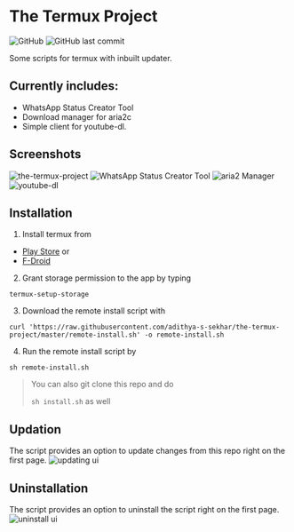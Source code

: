 # The Termux Project
![GitHub](https://img.shields.io/github/license/adithya-s-sekhar/the-termux-project) ![GitHub last commit](https://img.shields.io/github/last-commit/adithya-s-sekhar/the-termux-project?label=last%20update) 

Some scripts for termux with inbuilt updater.

## Currently includes:

- WhatsApp Status Creator Tool
- Download manager for aria2c
- Simple client for youtube-dl.

## Screenshots

![the-termux-project](https://github.com/adithya-s-sekhar/screenshot-repo/blob/master/the-termux-project/index.jpg?raw=true)
![WhatsApp Status Creator Tool](https://github.com/adithya-s-sekhar/screenshot-repo/blob/master/the-termux-project/wastatus.jpg?raw=true)
![aria2 Manager](https://github.com/adithya-s-sekhar/screenshot-repo/blob/master/the-termux-project/aria2.jpg?raw=true)
![youtube-dl](https://github.com/adithya-s-sekhar/screenshot-repo/blob/master/the-termux-project/yt.jpg?raw=true)

## Installation

1. Install termux from

- [Play Store](https://play.google.com/store/apps/details?id=com.termux) or
- [F-Droid](https://f-droid.org/en/packages/com.termux/)

2. Grant storage permission to the app by typing

`termux-setup-storage`

3. Download the remote install script with

`curl 'https://raw.githubusercontent.com/adithya-s-sekhar/the-termux-project/master/remote-install.sh' -o remote-install.sh`

4. Run the remote install script by

`sh remote-install.sh`

> You can also git clone this repo and do
>
> `sh install.sh` as well

## Updation

The script provides an option to update changes from this repo right on the first page.
![updating ui](https://github.com/adithya-s-sekhar/screenshot-repo/blob/master/the-termux-project/update.jpg?raw=true)

## Uninstallation

The script provides an option to uninstall the script right on the first page.
![uninstall ui](https://github.com/adithya-s-sekhar/screenshot-repo/blob/master/the-termux-project/uninstall.jpg?raw=true)

